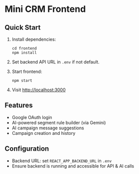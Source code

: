 # Mini CRM Frontend

## Quick Start

1. Install dependencies:
   ```
   cd frontend
   npm install
   ```

2. Set backend API URL in `.env` if not default.
3. Start frontend:
   ```
   npm start
   ```
4. Visit [http://localhost:3000](http://localhost:3000)

## Features

- Google OAuth login
- AI-powered segment rule builder (via Gemini)
- AI campaign message suggestions
- Campaign creation and history

## Configuration

- Backend URL: set `REACT_APP_BACKEND_URL` in `.env`
- Ensure backend is running and accessible for API & AI calls

